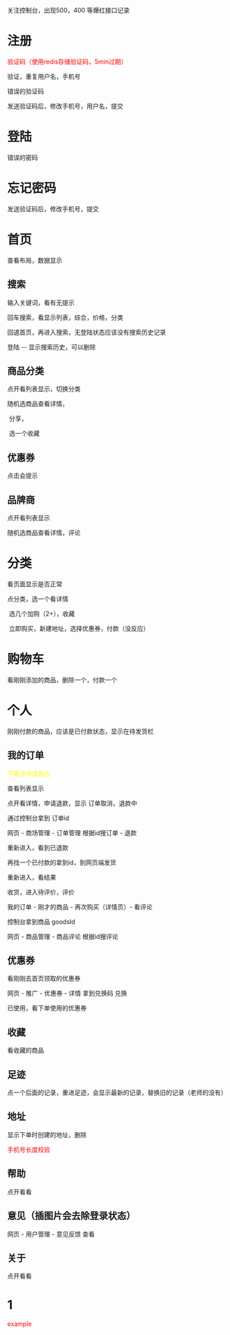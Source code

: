 关注控制台，出现500，400 等爆红接口记录



# 注册

<span style="color:red">验证码（使用redis存储验证码，5min过期）</span>



验证，重复用户名，手机号

错误的验证码

发送验证码后，修改手机号，用户名，提交



# 登陆

错误的密码



# 忘记密码

发送验证码后，修改手机号，提交



# 首页

查看布局，数据显示

## 搜索

输入关键词，看有无提示

回车搜索，看显示列表，综合，价格，分类

回退首页，再进入搜索，无登陆状态应该没有搜索历史记录



登陆 -- 显示搜索历史，可以删除

## 商品分类

点开看列表显示，切换分类

随机选商品查看详情，

​	分享，

​	选一个收藏	



## 优惠券

点击会提示



## 品牌商

点开看列表显示

随机选商品查看详情，评论



# 分类

看页面显示是否正常

点分类，选一个看详情

​	选几个加购（2+），收藏

​	立即购买，新建地址，选择优惠券，付款（没反应）

# 购物车

看刚刚添加的商品，删除一个，付款一个



# 个人

刚刚付款的商品，应该是已付款状态，显示在待发货栏



## 我的订单

<span style="color:yellow">不要点申请售后</span>

查看列表显示

点开看详情，申请退款，显示  订单取消，退款中

通过控制台拿到 订单id

网页 - 商场管理 - 订单管理 根据id搜订单 - 退款

重新进入，看到已退款



再找一个已付款的拿到id，到网页端发货

重新进入，看结果



收货，进入待评价，评价

我的订单 - 刚才的商品 - 再次购买（详情页）- 看评论

控制台拿到商品 goodsId

网页 - 商品管理 - 商品评论 根据id搜评论

## 优惠券

看刚刚去首页领取的优惠券

网页 - 推广 - 优惠券 - 详情 拿到兑换码 兑换

已使用，看下单使用的优惠券



## 收藏

看收藏的商品



## 足迹

点一个后面的记录，重进足迹，会显示最新的记录，替换旧的记录（老师的没有）



## 地址

显示下单时创建的地址，删除

<span style="color:red">手机号长度校验</span>

## 帮助

点开看看

## 意见（插图片会去除登录状态）

网页 - 用户管理 - 意见反馈 查看



## 关于

点开看看





# 1

<span style="color:red">example</span>
